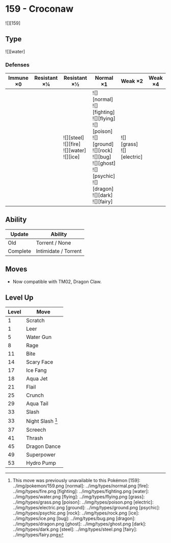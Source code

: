 # 159 - Croconaw
![][159]

## Type

![][water]

### Defenses

Immune ×0 | Resistant ×¼ | Resistant ×½                                          | Normal ×1                                                                                                                                                                      | Weak ×2                         | Weak ×4
---       | ---          | ---                                                   | ---                                                                                                                                                                            | ---                             | ---
&nbsp;    | &nbsp;       | ![][steel]<br>![][fire]<br>![][water]<br>![][ice]<br> | ![][normal]<br>![][fighting]<br>![][flying]<br>![][poison]<br>![][ground]<br>![][rock]<br>![][bug]<br>![][ghost]<br>![][psychic]<br>![][dragon]<br>![][dark]<br>![][fairy]<br> | ![][grass]<br>![][electric]<br> | &nbsp;

## Ability

Update   | Ability
---      | ---
Old      | Torrent / None
Complete | Intimidate / Torrent

## Moves

 - Now compatible with TM02, Dragon Claw.

## Level Up

Level | Move
---   | ---
1     | Scratch
1     | Leer
5     | Water Gun
8     | Rage
11    | Bite
14    | Scary Face
17    | Ice Fang
18    | Aqua Jet
21    | Flail
25    | Crunch
29    | Aqua Tail
33    | Slash
33    | Night Slash [^1]
37    | Screech
41    | Thrash
45    | Dragon Dance
49    | Superpower
53    | Hydro Pump

[^1]: This move was previously unavailable to this Pokémon
[159]: ../img/pokemon/159.png
[normal]: ../img/types/normal.png
[fire]: ../img/types/fire.png
[fighting]: ../img/types/fighting.png
[water]: ../img/types/water.png
[flying]: ../img/types/flying.png
[grass]: ../img/types/grass.png
[poison]: ../img/types/poison.png
[electric]: ../img/types/electric.png
[ground]: ../img/types/ground.png
[psychic]: ../img/types/psychic.png
[rock]: ../img/types/rock.png
[ice]: ../img/types/ice.png
[bug]: ../img/types/bug.png
[dragon]: ../img/types/dragon.png
[ghost]: ../img/types/ghost.png
[dark]: ../img/types/dark.png
[steel]: ../img/types/steel.png
[fairy]: ../img/types/fairy.png
